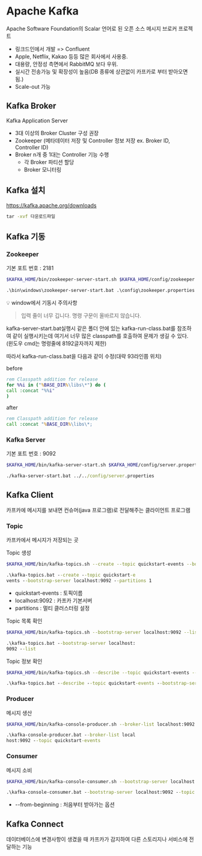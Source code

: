 # Apache Kafka
Apache Software Foundation의 Scalar 언어로 된 오픈 소스 메시지 브로커 프로젝트
- 링크드인에서 개발 => Confluent
- Apple, Netflix, Kakao 등등 많은 회사에서 사용중.
- 대용량, 안정성 측면에서 RabbitMQ 보다 우위.
- 실시간 전송가능 및 확장성이 높음(DB 종류에 상관없이 카프카로 부터 받아오면 됨.)
- Scale-out 가능

## Kafka Broker
Kafka Application Server

- 3대 이상의 Broker Cluster 구성 권장
- Zookeeper (메타데이터 저장 및 Controller 정보 저장 ex. Broker ID, Controller ID)
- Broker n개 중 1대는 Controller 기능 수행
    - 각 Broker 파티션 할당
    - Broker 모니터링

## Kafka 설치
https://kafka.apache.org/downloads

```cmd
tar -xvf 다운로드파일
```

## Kafka 기동
### Zookeeper
기본 포트 번호 : 2181
```sh
$KAFKA_HOME/bin/zookeeper-server-start.sh $KAFKA_HOME/config/zookeeper.properties
```
```cmd
.\bin\windows\zookeeper-server-start.bat .\config\zookeeper.properties
```

💡 window에서 기동시 주의사항
> 입력 줄이 너무 깁니다.
명령 구문이 올바르지 않습니다.

kafka-server-start.bat실행시 같은 폴더 안에 있는 kafka-run-class.bat를 참조하여 같이 실행시키는데 여기서 너무 많은 classpath를 호출하여 문제가 생길 수 있다. (윈도우 cmd는 명령줄에 8192글자까지 제한)

따라서 kafka-run-class.bat을 다음과 같이 수정(대략 93라인쯤 위치)

before
```cmd
rem Classpath addition for release
for %%i in ("%BASE_DIR%\libs\*") do (
call :concat "%%i"
)
```

after
```cmd
rem Classpath addition for release
call :concat "%BASE_DIR%\libs\*;
```

### Kafka Server
기본 포트 번호 : 9092
```sh
$KAFKA_HOME/bin/kafka-server-start.sh $KAFKA_HOME/config/server.properties
```
```cmd
./kafka-server-start.bat ../../config/server.properties
```

## Kafka Client
카프카에 메시지를 보내면 컨슈머(java 프로그램)로 전달해주는 클라이언트 프로그램

### Topic
카프카에서 메시지가 저장되는 곳

Topic 생성
```bash
$KAFKA_HOME/bin/kafka-topics.sh --create --topic quickstart-events --bootstrap-server localhost:9092 --partitions 1
```
```cmd
.\kafka-topics.bat --create --topic quickstart-e
vents --bootstrap-server localhost:9092 --partitions 1
```
- quickstart-events : 토픽이름
- localhost:9092 : 카프카 기본서버
- partitions : 멀티 클러스터링 설정
  
Topic 목록 확인
```bash
$KAFKA_HOME/bin/kafka-topics.sh --bootstrap-server localhost:9092 --list
```
```cmd
.\kafka-topics.bat --bootstrap-server localhost:
9092 --list
```

Topic 정보 확인
```bash
$KAFKA_HOME/bin/kafka-topics.sh --describe --topic quickstart-events --bootstrap-server localhost:9092
```
```cmd
.\kafka-topics.bat --describe --topic quickstart-events --bootstrap-server localhost:9092
```

### Producer
메시지 생산

```bash
$KAFKA_HOME/bin/kafka-console-producer.sh --broker-list localhost:9092 --topic quickstart-events
```
```cmd
.\kafka-console-producer.bat --broker-list local
host:9092 --topic quickstart-events
```

### Consumer
메시지 소비

```bash
$KAFKA_HOME/bin/kafka-console-consumer.sh --bootstrap-server localhost:9092 --topic quickstart-events --from-beginning
```
```cmd
.\kafka-console-consumer.bat --bootstrap-server localhost:9092 --topic quickstart-events --from-beginning
```
- --from-beginning : 처음부터 받아가는 옵션

## Kafka Connect
데이터베이스에 변경사항이 생겼을 때 카프카가 감지하여 다른 스토리지나 서비스에 전달하는 기능